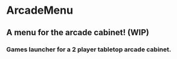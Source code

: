 # ArcadeMenu

## A menu for the arcade cabinet! (WIP)

### Games launcher for a 2 player tabletop arcade cabinet.
